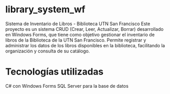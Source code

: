 # library_system_wf
Sistema de Inventario de Libros - Biblioteca UTN San Francisco
Este proyecto es un sistema CRUD (Crear, Leer, Actualizar, Borrar) desarrollado en Windows Forms, que tiene como objetivo gestionar el inventario de libros de la Biblioteca de la UTN San Francisco. Permite registrar y administrar los datos de los libros disponibles en la biblioteca, facilitando la organización y consulta de su catálogo.

# Tecnologías utilizadas
C# con Windows Forms
SQL Server para la base de datos
